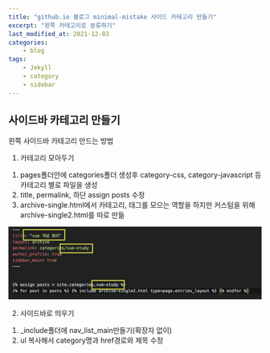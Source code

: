 ```yaml
--- 
title: "github.io 블로그 minimal-mistake 사이드 카테고리 만들기" 
excerpt: "왼쪽 카테고리로 분류하기" 
last_modified_at: 2021-12-03
categories: 
    - blog 
tags: 
    - Jekyll
    - category
    - sidebar
--- 
```

## 사이드바 카테고리 만들기

왼쪽 사이드바 카테고리 만드는 방법

1) 카테고리 모아두기  
1. pages폴더안에 categories폴더 생성후 category-css, category-javascript 등 카테고리 별로 파일을 생성
2. title, permalink, 하단 assign posts 수정
3. archive-single.html에서 카테고리, 태그를 모으는 역할을 하지만 커스텀을 위해 archive-single2.html를 따로 만듦 

![category](/assets/images/blog/category1_1.png) 

2) 사이드바로 띄우기
1. _include폴더에 nav_list_main만들기(확장자 없이)
2. ul 복사해서 category명과 href경로와 제목 수정
